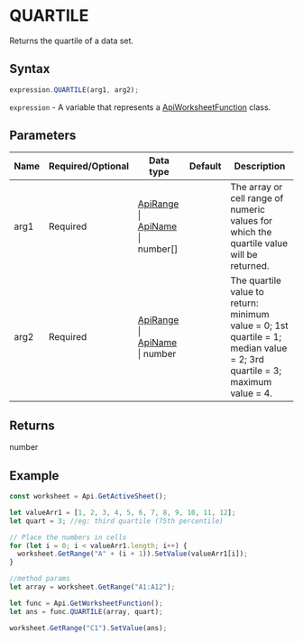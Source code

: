 # QUARTILE

Returns the quartile of a data set.

## Syntax

```javascript
expression.QUARTILE(arg1, arg2);
```

`expression` - A variable that represents a [ApiWorksheetFunction](../ApiWorksheetFunction.md) class.

## Parameters

| **Name** | **Required/Optional** | **Data type** | **Default** | **Description** |
| ------------- | ------------- | ------------- | ------------- | ------------- |
| arg1 | Required | [ApiRange](../../ApiRange/ApiRange.md) \| [ApiName](../../ApiName/ApiName.md) \| number[] |  | The array or cell range of numeric values for which the quartile value will be returned. |
| arg2 | Required | [ApiRange](../../ApiRange/ApiRange.md) \| [ApiName](../../ApiName/ApiName.md) \| number |  | The quartile value to return: minimum value = 0; 1st quartile = 1; median value = 2; 3rd quartile = 3; maximum value = 4. |

## Returns

number

## Example



```javascript editor-
const worksheet = Api.GetActiveSheet();

let valueArr1 = [1, 2, 3, 4, 5, 6, 7, 8, 9, 10, 11, 12];
let quart = 3; //eg: third quartile (75th percentile)

// Place the numbers in cells
for (let i = 0; i < valueArr1.length; i++) {
  worksheet.GetRange("A" + (i + 1)).SetValue(valueArr1[i]);
}

//method params
let array = worksheet.GetRange("A1:A12");

let func = Api.GetWorksheetFunction();
let ans = func.QUARTILE(array, quart);

worksheet.GetRange("C1").SetValue(ans);

```
